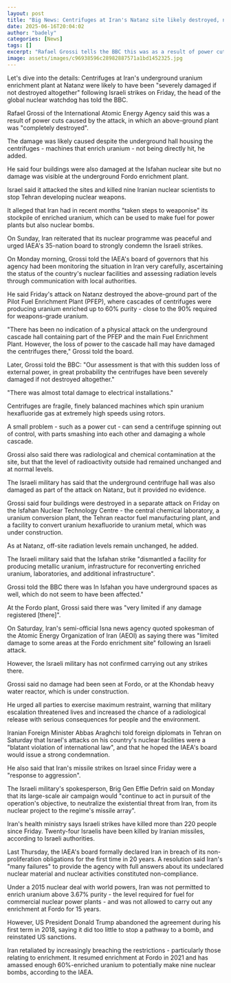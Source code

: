 ```yaml
---
layout: post
title: "Big News: Centrifuges at Iran's Natanz site likely destroyed, nuclear watchdog says"
date: 2025-06-16T20:04:02
author: "badely"
categories: [News]
tags: []
excerpt: "Rafael Grossi tells the BBC this was as a result of power cuts caused by Israeli strikes on Friday."
image: assets/images/c96938596c28982887571a1bd1452325.jpg
---
```


Let's dive into the details: Centrifuges at Iran's underground uranium enrichment plant at Natanz were likely to have been "severely damaged if not destroyed altogether" following Israeli strikes on Friday, the head of the global nuclear watchdog has told the BBC.  

Rafael Grossi of the International Atomic Energy Agency said this was a result of power cuts caused by the attack, in which an above-ground plant was "completely destroyed".

The damage was likely caused despite the underground hall housing the centrifuges - machines that enrich uranium - not being directly hit, he added.

He said four buildings were also damaged at the Isfahan nuclear site but no damage was visible at the underground Fordo enrichment plant.

Israel said it attacked the sites and killed nine Iranian nuclear scientists to stop Tehran developing nuclear weapons.

It alleged that Iran had in recent months "taken steps to weaponise" its stockpile of enriched uranium, which can be used to make fuel for power plants but also nuclear bombs.

On Sunday, Iran reiterated that its nuclear programme was peaceful and urged IAEA's 35-nation board to strongly condemn the Israeli strikes.

On Monday morning, Grossi told the IAEA's board of governors that his agency had been monitoring the situation in Iran very carefully, ascertaining the status of the country's nuclear facilities and assessing radiation levels through communication with local authorities.

He said Friday's attack on Natanz destroyed the above-ground part of the Pilot Fuel Enrichment Plant (PFEP), where cascades of centrifuges were producing uranium enriched up to 60% purity - close to the 90% required for weapons-grade uranium.

"There has been no indication of a physical attack on the underground cascade hall containing part of the PFEP and the main Fuel Enrichment Plant. However, the loss of power to the cascade hall may have damaged the centrifuges there," Grossi told the board.

Later, Grossi told the BBC: "Our assessment is that with this sudden loss of external power, in great probability the centrifuges have been severely damaged if not destroyed altogether."

"There was almost total damage to electrical installations."

Centrifuges are fragile, finely balanced machines which spin uranium hexafluoride gas at extremely high speeds using rotors.

A small problem - such as a power cut - can send a centrifuge spinning out of control, with parts smashing into each other and damaging a whole cascade.

Grossi also said there was radiological and chemical contamination at the site, but that the level of radioactivity outside had remained unchanged and at normal levels.

The Israeli military has said that the underground centrifuge hall was also damaged as part of the attack on Natanz, but it provided no evidence.

Grossi said four buildings were destroyed in a separate attack on Friday on the Isfahan Nuclear Technology Centre - the central chemical laboratory, a uranium conversion plant, the Tehran reactor fuel manufacturing plant, and a facility to convert uranium hexafluoride to uranium metal, which was under construction.

As at Natanz, off-site radiation levels remain unchanged, he added.

The Israeli military said that the Isfahan strike "dismantled a facility for producing metallic uranium, infrastructure for reconverting enriched uranium, laboratories, and additional infrastructure".

Grossi told the BBC there was In Isfahan you have underground spaces as well, which do not seem to have been affected."

At the Fordo plant, Grossi said there was "very limited if any damage registered [there]".

On Saturday, Iran's semi-official Isna news agency quoted spokesman of the Atomic Energy Organization of Iran (AEOI) as saying there was "limited damage to some areas at the Fordo enrichment site" following an Israeli attack. 

However, the Israeli military has not confirmed carrying out any strikes there.

Grossi said no damage had been seen at Fordo, or at the Khondab heavy water reactor, which is under construction.

He urged all parties to exercise maximum restraint, warning that military escalation threatened lives and increased the chance of a radiological release with serious consequences for people and the environment.

Iranian Foreign Minister Abbas Araghchi told foreign diplomats in Tehran on Saturday that Israel's attacks on his country's nuclear facilities were a "blatant violation of international law", and that he hoped the IAEA's board would issue a strong condemnation.

He also said that Iran's missile strikes on Israel since Friday were a "response to aggression".

The Israeli military's spokesperson, Brig Gen Effie Defrin said on Monday that its large-scale air campaign would "continue to act in pursuit of the operation's objective, to neutralize the existential threat from Iran, from its nuclear project to the regime's missile array".

Iran's health ministry says Israeli strikes have killed more than 220 people since Friday. Twenty-four Israelis have been killed by Iranian missiles, according to Israeli authorities.

Last Thursday, the IAEA's board formally declared Iran in breach of its non-proliferation obligations for the first time in 20 years. A resolution said Iran's "many failures" to provide the agency with full answers about its undeclared nuclear material and nuclear activities constituted non-compliance.

Under a 2015 nuclear deal with world powers, Iran was not permitted to enrich uranium above 3.67% purity - the level required for fuel for commercial nuclear power plants - and was not allowed to carry out any enrichment at Fordo for 15 years.

However, US President Donald Trump abandoned the agreement during his first term in 2018, saying it did too little to stop a pathway to a bomb, and reinstated US sanctions.

Iran retaliated by increasingly breaching the restrictions - particularly those relating to enrichment. It resumed enrichment at Fordo in 2021 and has amassed enough 60%-enriched uranium to potentially make nine nuclear bombs, according to the IAEA.

